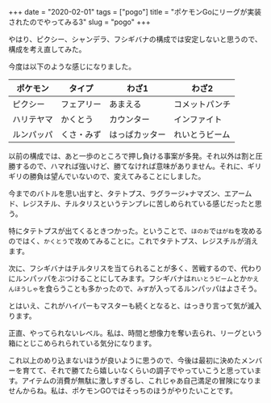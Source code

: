 +++
date = "2020-02-01"
tags = ["pogo"]
title = "ポケモンGoにリーグが実装されたのでやってみる3"
slug = "pogo"
+++

やはり、ピクシー、シャンデラ、フシギバナの構成では安定しないと思うので、構成を考え直してみた。

今度は以下のような感じになりました。

|ポケモン|タイプ|わざ1|わざ2|
|---|---|---|---|
|ピクシー|フェアリー|あまえる|コメットパンチ|
|ハリテヤマ|かくとう|カウンター|インファイト|
|ルンパッパ|くさ・みず|はっぱカッター|れいとうビーム|

以前の構成では、あと一歩のところで押し負ける事案が多発。それ以外は割と圧勝するので、ハマれば強いけど、勝てなければ意味がありません。それに、ギリギリの勝負は望んでいないので、変えてみることにしました。

今までのバトルを思い出すと、タテトプス、ラグラージ+ナマズン、エアームド、レジスチル、チルタリスというテンプレに苦しめられている感じだったと思う。

特にタテトプスが出てくるときつかった。ということで、`ほのお`で`はがね`を攻めるのではく、`かくとう`で攻めてみることに。これでタテトプス、レジスチルが消えます。

次に、フシギバナはチルタリスを当てられることが多く、苦戦するので、代わりにルンパッパをぶつけることにしてみます。フシギバナは`れいとうビーム`とか`かえんほうしゃ`を食らうことも多かったので、`みず`が入ってるルンパッパはよさそう。

とはいえ、これがハイパーもマスターも続くとなると、はっきり言って気が滅入ります。

正直、やってられないレベル。私は、時間と想像力を奪い去られ、リーグという箱にとじこめられられている気分になります。

これ以上のめり込まないほうが良いように思うので、今後は最初に決めたメンバーを育てて、それで勝てたら嬉しいなくらいの調子でやっていこうと思っています。アイテムの消費が無駄に激しすぎるし、これじゃあ自己満足の冒険になりませんからね。私は、ポケモンGOではそっちのほうがやりたいことです。

